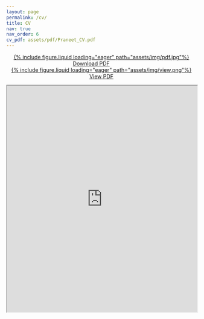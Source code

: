 ```yaml
---
layout: page
permalink: /cv/
title: CV
nav: true
nav_order: 6
cv_pdf: assets/pdf/Praneet_CV.pdf
---
```

<div>

<center>
<p style="font-weight: bold; text-decoration: underline;">
<a href="https://docs.google.com/document/d/165U-OTKr6CxSNsH04CQIspEjB0NKxWa5FJTRhvvXpew/export?format=pdf" rel="noopener noreferrer">
<div class="pdficon">
        {% include figure.liquid loading="eager" path="assets/img/pdf.jpg"%}
    </div>
Download PDF</a>
&emsp;
&emsp;
&emsp;
<a href="https://drive.google.com/file/d/1vD1RtS8tijqIVzJveLCzY6T5r_G-7oCp/view?usp=drive_link" target="_blank" rel="noopener noreferrer"> <div class="pdficon">
        {% include figure.liquid loading="eager" path="assets/img/view.png"%}
    </div> View PDF </a> </p>
</center>

<center>
<iframe src="https://drive.google.com/file/d/1vD1RtS8tijqIVzJveLCzY6T5r_G-7oCp/preview" width="100%" height="600" allow="autoplay"></iframe>
</center>
</div>

